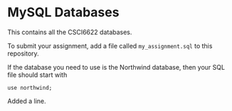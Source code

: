 # MySQL Databases

This contains all the CSCI6622 databases.

To submit your assignment, add a file called `my_assignment.sql` to this repository.

If the database you need to use is the Northwind database, then your SQL file should start with

`use northwind;`

Added a line.
